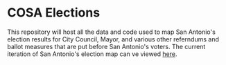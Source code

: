 # COSA Elections

This repository will host all the data and code used to map San Antonio's election results for City Council, Mayor, and various other referndums and ballot measures that are put before San Antonio's voters. The current iteration of San Antonio's election map can ve viewed [here]([url](https://jturek.shinyapps.io/san-antonio-elections-v2/)).
